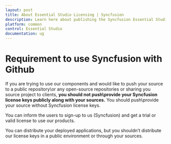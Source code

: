 ```yaml
---
layout: post
title: About Essential Studio Licensing | Syncfusion
description: Learn here about publishing the Syncfusion Essential Studio license key in open sources.
platform: common
control: Essential Studio
documentation: ug
---
```


# Requirement to use Syncfusion with Github

If you are trying to use our components and would like to push your source to a public repository\or any open-source repositories or sharing you source project to clients, **you should not push\provide your Syncfusion license keys publicly along with your sources.** You should push\provide your source without Syncfusion license keys.

You can inform the users to sign-up to us (Syncfusion) and get a trial or valid license to use our products.

You can distribute your deployed applications, but you shouldn’t distribute our license keys in a public environment or through your sources.

